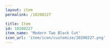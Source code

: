 ```yaml
---
layout: item
permalink: /10200227

title: Item
id: 10200227
item_name: 'Modern Two Block Cut'
icon_url: 'item/icon/customize/10200227.png'
---
```

